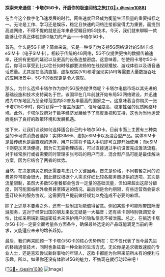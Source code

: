 **探索未来通信：卡塔尔5G卡，开启你的极速网络之旅[[TG💪+ @esim1088](https://t.me/s/esim1088)]**

在当今这个数字化飞速发展的时代，网络速度已经成为衡量生活质量的重要指标之一。无论是工作、学习还是娱乐，稳定且快速的网络连接都显得尤为重要。而提到高速网络，不得不提的就是近年来备受瞩目的5G技术。今天，我们就来聊聊一款能够让你真正体验到5G魅力的产品——卡塔尔5G卡。

首先，什么是5G卡呢？简单来说，它是一种专门为支持5G网络设计的SIM卡或eSIM卡（电子SIM卡）。相较于传统的4G网络，5G不仅提供更快的数据传输速率，还拥有更低的延迟以及更高的设备连接密度。这意味着，在使用卡塔尔5G卡后，你可以享受到比以往任何时候都要流畅的在线视频播放、游戏体验以及语音通话质量。尤其是在高清直播、虚拟现实(VR)和增强现实(AR)等需要大量数据吞吐的应用场景中，5G卡的表现更是令人惊叹。

那么，为什么选择卡塔尔作为你的5G服务提供商呢？卡塔尔电信市场以其先进的基础设施和技术支持闻名于世。该国早在几年前就开始布局5G网络建设，并迅速成为中东地区乃至全球范围内5G普及率最高的国家之一。这意味着当你购买一张卡塔尔5G卡时，你将获得一个覆盖范围广、信号强度高、稳定性强的优质网络环境。此外，卡塔尔政府对于数字经济发展给予了高度重视和支持，这也为当地运营商提供了良好的政策环境和发展机遇。

接下来，让我们谈谈如何选择适合自己的卡塔尔5G卡。目前市面上主要有三种类型的卡可供消费者选择：实体SIM卡、虚拟eSIM卡以及混合型产品。实体SIM卡是最传统也是最直观的选择，用户只需将卡插入手机即可立即开始使用；而eSIM卡则更加灵活便捷，因为它无需物理插拔，可以直接通过手机设置完成激活流程。对于经常旅行或者需要同时管理多张号码的用户而言，混合型产品可能是最佳解决方案，因为它结合了两者的优势。

当然，在决定购买之前还需要考虑几个关键因素。首先是价格，不同套餐之间的资费差异可能会很大，因此建议根据个人需求仔细比较各服务商提供的选项。其次是流量限制，虽然大多数5G套餐都会包含一定量的基础流量，但如果超出这部分额度，则可能面临额外收费甚至降速的情况。最后则是合约期限，有些运营商会要求签订较长的服务协议，这需要用户提前做好规划以免造成不必要的麻烦。

除了上述基本要素之外，还有一些附加功能值得留意。例如某些卡可能附带国际漫游服务，这对于经常出国的朋友来说无疑是一大福音；还有些卡则特别强调安全性，比如采用端到端加密技术来保护用户的隐私信息不被泄露。总之，在挑选卡塔尔5G卡时一定要全面考量各方面条件，确保最终选定的产品既能满足当前的需求，又能适应未来的增长趋势。

最后，我们再来回顾一下卡塔尔5G卡的核心优势所在：它不仅代表了当今最先进的移动通信技术，同时也象征着一种全新的生活方式。无论你是追求极致速度的专业人士，还是喜欢尝试新鲜事物的年轻人，这款卡都能为你带来前所未有的便利与乐趣。所以，如果你还没有体验过5G的魅力，不妨现在就行动起来吧！

[[TG💪+ @esim1088](https://t.me/s/esim1088) ![Image](https://i.postimg.cc/4NQfJmqS/Snipaste-2025-05-13-00-14-12.png)]